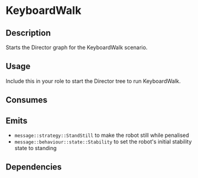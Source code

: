 # KeyboardWalk

## Description

Starts the Director graph for the KeyboardWalk scenario.

## Usage

Include this in your role to start the Director tree to run KeyboardWalk.

## Consumes

## Emits

- `message::strategy::StandStill` to make the robot still while penalised
- `message::behaviour::state::Stability` to set the robot's initial stability state to standing

## Dependencies
